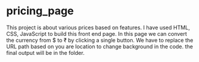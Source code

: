 # pricing_page
This project is about various prices based on features.
I have used HTML, CSS, JavaScript to build this front end page.
In this page we can convert the currency from $ to ₹ by clicking a single button.
We have to replace the URL path based on you are location to change background in the code.
the final output will be in the folder.

